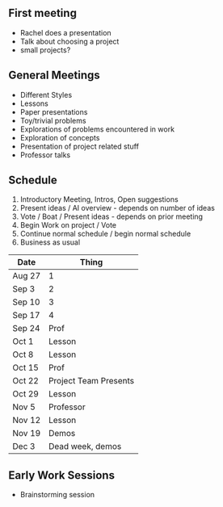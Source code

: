 First meeting
-------------

 - Rachel does a presentation
 - Talk about choosing a project
 - small projects?

General Meetings
----------------

 - Different Styles
  - Lessons
   - Paper presentations 
   - Toy/trivial problems
   - Explorations of problems encountered in work
   - Exploration of concepts
  - Presentation of project related stuff
  - Professor talks
  
Schedule
--------

 1. Introductory Meeting, Intros, Open suggestions
 2. Present ideas / AI overview - depends on number of ideas
 3. Vote / Boat / Present ideas - depends on prior meeting
 4. Begin Work on project / Vote
 5. Continue normal schedule / begin normal schedule
 6. Business as usual
 
|Date|Thing|
|----|-----|
|Aug 27|1|
|Sep 3|2|
|Sep 10|3|
|Sep 17|4|
|Sep 24|Prof|
|Oct 1|Lesson|
|Oct 8|Lesson|
|Oct 15|Prof|
|Oct 22|Project Team Presents|
|Oct 29|Lesson|
|Nov 5|Professor|
|Nov 12|Lesson|
|Nov 19|Demos|
|Dec 3|Dead week, demos|

Early Work Sessions
-------------------

 - Brainstorming session
